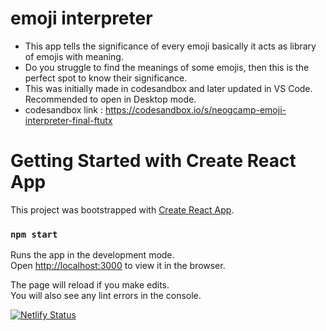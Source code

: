 # emoji interpreter

- This app tells the significance of every emoji basically it acts as library of emojis with meaning.
- Do you struggle to find the meanings of some emojis, then this is the perfect spot to know their significance.
- This was initially made in codesandbox and later updated in VS Code. Recommended to open in Desktop mode.
- codesandbox link : https://codesandbox.io/s/neogcamp-emoji-interpreter-final-ftutx

# Getting Started with Create React App

This project was bootstrapped with [Create React App](https://github.com/facebook/create-react-app).

### `npm start`

Runs the app in the development mode.\
Open [http://localhost:3000](http://localhost:3000) to view it in the browser.

The page will reload if you make edits.\
You will also see any lint errors in the console.

[![Netlify Status](https://api.netlify.com/api/v1/badges/4053ed3f-8b19-4ade-bea5-29b192eaaf44/deploy-status)](https://app.netlify.com/sites/findyouremoji/deploys)